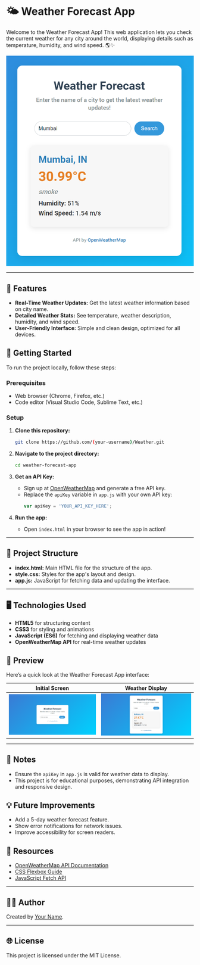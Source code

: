 # 🌤️ Weather Forecast App

Welcome to the Weather Forecast App! This web application lets you check the current weather for any city around the world, displaying details such as temperature, humidity, and wind speed. 🌎✨

![Weather App Screenshot](screenshot.png)

---

## 🌟 Features
- **Real-Time Weather Updates:** Get the latest weather information based on city name.
- **Detailed Weather Stats:** See temperature, weather description, humidity, and wind speed.
- **User-Friendly Interface:** Simple and clean design, optimized for all devices.

## 🚀 Getting Started

To run the project locally, follow these steps:

### Prerequisites
- Web browser (Chrome, Firefox, etc.)
- Code editor (Visual Studio Code, Sublime Text, etc.)

### Setup
1. **Clone this repository:**
    ```bash
    git clone https://github.com/(your-username)/Weather.git
    ```
2. **Navigate to the project directory:**
    ```bash
    cd weather-forecast-app
    ```

3. **Get an API Key:**
   - Sign up at [OpenWeatherMap](https://openweathermap.org/) and generate a free API key.
   - Replace the `apiKey` variable in `app.js` with your own API key:
     ```javascript
     var apiKey = 'YOUR_API_KEY_HERE';
     ```

4. **Run the app:**
   - Open `index.html` in your browser to see the app in action!

---

## 📂 Project Structure

- **index.html:** Main HTML file for the structure of the app.
- **style.css:** Styles for the app's layout and design.
- **app.js:** JavaScript for fetching data and updating the interface.

---

## 🖥️ Technologies Used

- **HTML5** for structuring content
- **CSS3** for styling and animations
- **JavaScript (ES6)** for fetching and displaying weather data
- **OpenWeatherMap API** for real-time weather updates

## 📸 Preview

Here’s a quick look at the Weather Forecast App interface:

| Initial Screen                       | Weather Display                        |
| ------------------------------------ | -------------------------------------- |
| ![initial screen](initial_screen.png) | ![weather display](weather_display.png) |

---

## 📝 Notes
- Ensure the `apiKey` in `app.js` is valid for weather data to display.
- This project is for educational purposes, demonstrating API integration and responsive design.

## 💡 Future Improvements
- Add a 5-day weather forecast feature.
- Show error notifications for network issues.
- Improve accessibility for screen readers.

## 🔗 Resources

- [OpenWeatherMap API Documentation](https://openweathermap.org/api)
- [CSS Flexbox Guide](https://css-tricks.com/snippets/css/a-guide-to-flexbox/)
- [JavaScript Fetch API](https://developer.mozilla.org/en-US/docs/Web/API/Fetch_API/Using_Fetch)

---

## 👨‍💻 Author

Created by [Your Name](https://github.com/Apurba2509).

---

## 🌐 License

This project is licensed under the MIT License.